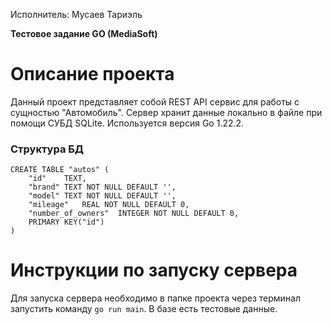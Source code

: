 Исполнитель: Мусаев Тариэль

**Тестовое задание GO (MediaSoft)**

# Описание проекта
Данный проект представляет собой REST API сервис для работы с сущностью "Автомобиль". Сервер хранит данные локально в файле при помощи СУБД SQLite. Используется версия Go 1.22.2.
### Структура БД
```
CREATE TABLE "autos" (
	"id"	TEXT,
	"brand"	TEXT NOT NULL DEFAULT '',
	"model"	TEXT NOT NULL DEFAULT '',
	"mileage"	REAL NOT NULL DEFAULT 0,
	"number_of_owners"	INTEGER NOT NULL DEFAULT 0,
	PRIMARY KEY("id")
)
```
# Инструкции по запуску сервера
Для запуска сервера необходимо в папке проекта через терминал запустить команду ```go run main```. В базе есть тестовые данные.

